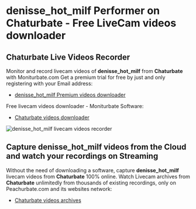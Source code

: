 # denisse_hot_milf Performer on Chaturbate - Free LiveCam videos downloader

## Chaturbate Live Videos Recorder

Monitor and record livecam videos of **denisse_hot_milf** from **Chaturbate** with Moniturbate.com
Get a premium trial for free by just and only registering with your Email address:
* [denisse_hot_milf Premium videos downloader](https://moniturbate.com/request-demo-licence-key.html)

Free livecam videos downloader - Moniturbate Software:
* [Chaturbate videos downloader](https://moniturbate.com/moniturbate-download-software.html)

![denisse_hot_milf livecam videos recorder](https://peachurnet.com/templates/moniturbate-software.png)


## Capture denisse_hot_milf videos from the Cloud and watch your recordings on Streaming

Without the need of downloading a software, capture **denisse_hot_milf** livecam videos from **Chaturbate** 100% online.
Watch Livecam archives from **Chaturbate** unlimitedly from thousands of existing recordings, only on Peachurbate.com and its websites network:
* [Chaturbate videos archives](https://peachurnet.com/)
